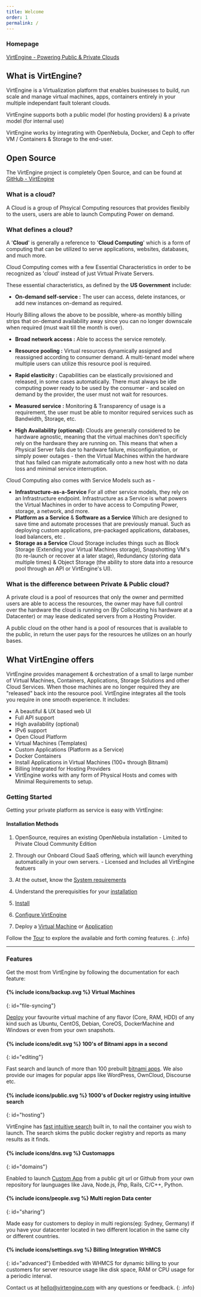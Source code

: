 ```yaml
---
title: Welcome
order: 1
permalink: /
---
```


### Homepage

[VirtEngine - Powering Public & Private Clouds](https://virtengine.com)


## What is VirtEngine?

VirtEngine is a Virtualization platform that enables businesses to build, run scale and manage virtual machines, apps, containers entirely in your multiple independant fault tolerant clouds.

VirtEngine supports both a public model (for hosting providers) & a private model (for internal use)

VirtEngine works by integrating with OpenNebula, Docker, and Ceph to offer VM / Containers & Storage to the end-user.

## Open Source

The VirtEngine project is completely Open Source, and can be found at [GitHub - VirtEngine](https://github.com/virtengine)

### What is a cloud?

A Cloud is a group of Phsyical Computing resources that provides flexibily to the users, users are able to launch Computing Power on demand.

### What defines a cloud?

A '**Cloud**' is generally a reference to '**Cloud Computing**' which is a form of computing that can be utilized to serve applications, websites, databases, and much more.

Cloud Computing comes with a few Essential Characteristics in order to be recognized as 'cloud' instead of just Virtual Private Servers.

These essential characteristics, as defined by the **US Government** include:

- **On-demand self-service :**
The user can access, delete instances, or add new instances on-demand as required.

Hourly Billing allows the above to be possible, where-as monthly billing strips that on-demand availability away since you can no longer downscale when required (must wait till the month is over).

- **Broad network access :**
Able to access the service remotely.

- **Resource pooling :**
Virtual resources dynamically assigned and reassigned according to consumer demand. A multi-tenant model where multiple users can utilize this resource pool is required.

- **Rapid elasticity :**
Capabilities can be elastically provisioned and released, in some cases automatically. There must always be idle computing power ready to be used by the consumer - and scaled on demand by the provider, the user must not wait for resources.

- **Measured service :**
Monitoring & Transparency of usage is a requirement, the user must be able to monitor required services such as Bandwidth, Storage, etc.

- **High Availability (optional):**
Clouds are generally considered to be hardware agnostic, meaning that the virtual machines don't specificly rely on the hardware they are running on. 
This means that when a Physical Server fails due to hardware failure, misconfiguiration, or simply power outages - then the Virtual Machines within the hardware that has failed can migrate automatically
onto a new host with no data loss and minimal service interruption. 

Cloud Computing also comes with Service Models such as -

- **Infrastructure-as-a-Service**
For all other service models, they rely on an Infrastructure endpoint. Infrastructure as a Service is what powers the Virtual Machines in order to have access to Computing Power, storage, a network, and more.
- **Platform as a Service** & **Software as a Service**
Which are designed to save time and automate processes that are previously manual. Such as deploying custom applications, pre-packaged applications, databases, load balancers, etc .
- **Storage as a Service**
Cloud Storage includes things such as Block Storage (Extending your Virtual Machines storage), Snapshotting VM's (to re-launch or recover at a later stage), Redundancy (storing data multiple times) & Object Storage (the ability to store data into a resource pool through an API or VirtEngine's UI).

### What is the difference between Private & Public cloud?

A private cloud is a pool of resources that only the owner and permitted users are able to access the resources, the owner may have full control over the hardware the cloud is running on (By Collocating his hardware at a Datacenter) or may 
lease dedicated servers from a Hosting Provider. 

A public cloud on the other hand is a pool of resources that is available to the public, in return the user pays for the resources he utilizes on an hourly bases.

## What VirtEngine offers

VirtEngine provides management & orchestration of a small to large number of Virtual Machines, Containers, Applications, Storage Solutions and other Cloud Services.  When those machines are no longer required they are "released" back into the resource pool. VirtEngine integrates all the tools you require in one smooth experience. It includes:

- A beautiful & UX based web UI
- Full API support
- High availability (optional)
- IPv6 support
- Open Cloud Platform
- Virtual Machines (Templates)
- Custom Applications (Platform as a Service)
- Docker Containers
- Install Applications in Virtual Machines (100+ through Bitnami)
- Billing Integrated for Hosting Providers
- VirtEngine works with any form of Physical Hosts and comes with Minimal Requirements to setup.

### Getting Started

Getting your private platform as service is easy with VirtEngine:

#### Installation Methods
1. OpenSource, requires an existing OpenNebula installation - Limited to Private Cloud Community Edition
2. Through our Onboard Cloud SaaS offering, which will launch everything automatically in your own servers. - Licensed and Includes all VirtEngine featuers

1. At the outset, know the [System requirements](/gettingstarted/system_requirements/)
2. Understand the prerequisities for your [installation](/installation/prequisites/)
3. [Install](/installation/VirtEngine/)
4. [Configure VirtEngine](/configuration/VirtEngine)
5. Deploy a [Virtual Machine](/machines/deploying/) or [Application](/customapps/deploying)

Follow the [Tour](/overview/tour/) to explore the available and forth coming features.
{: .info}

---

### Features

Get the most from VirtEngine by following the documentation for each feature:

#### {% include icons/backup.svg %} Virtual Machines
{: id="file-syncing"}

[Deploy](machines/deploying) your favourite virtual machine of any flavor (Core, RAM, HDD) of any kind such as Ubuntu, CentOS, Debian, CoreOS, DockerMachine and Windows or even from your own snapshots.

#### {% include icons/edit.svg %} 100's of Bitnami apps in a second
{: id="editing"}

Fast search and launch of more than 100 prebuilt [bitnami apps](/prepackagedapps/deploying/). We also provide our images for popular apps like WordPress, OwnCloud, Discourse etc.

#### {% include icons/public.svg %} 1000's of Docker registry using intuitive search
{: id="hosting"}

VirtEngine has [fast intuitive search](containers/deploying) built in, to nail the container you wish to launch. The search skims the public docker registry and reports as many results  as it finds.

#### {% include icons/dns.svg %} Customapps
{: id="domains"}

Enabled to launch [Custom App](/customapps/deploying/) from a public git url or Github from your own repository for launguages like Java, Node.js, Php, Rails, C/C++, Python.

#### {% include icons/people.svg %} Multi region  Data center
{: id="sharing"}

Made easy for customers to deploy in multi regions(eg: Sydney, Germany) if you have your datacenter located in two different location in the same city or different countries.

#### {% include icons/settings.svg %} Billing Integration WHMCS
{: id="advanced"}
Embedded with WHMCS for dynamic billing to your customers for server resource usage like disk space, RAM or CPU usage for a periodic interval.

Contact us at [hello@virtengine.com](mailto:hello@virtengine.com) with any questions or feedback.
{: .info}
